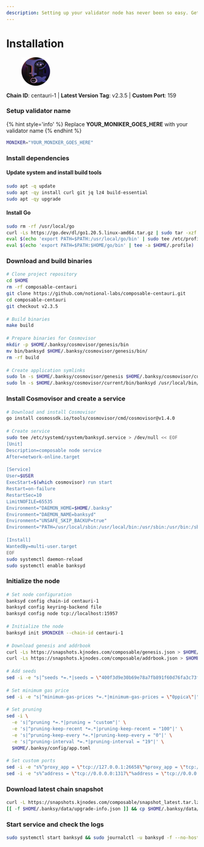 ```yaml
---
description: Setting up your validator node has never been so easy. Get your validator running in minutes by following step by step instructions.
---
```


# Installation

<figure><img src="https://raw.githubusercontent.com/kj89/cosmos-images/main/logos/composable.png" alt=""><figcaption></figcaption></figure>

**Chain ID**: centauri-1 | **Latest Version Tag**: v2.3.5 | **Custom Port**: 159

### Setup validator name

{% hint style='info' %}
Replace **YOUR_MONIKER_GOES_HERE** with your validator name
{% endhint %}

```bash
MONIKER="YOUR_MONIKER_GOES_HERE"
```

### Install dependencies

#### Update system and install build tools

```bash
sudo apt -q update
sudo apt -qy install curl git jq lz4 build-essential
sudo apt -qy upgrade
```

#### Install Go

```bash
sudo rm -rf /usr/local/go
curl -Ls https://go.dev/dl/go1.20.5.linux-amd64.tar.gz | sudo tar -xzf - -C /usr/local
eval $(echo 'export PATH=$PATH:/usr/local/go/bin' | sudo tee /etc/profile.d/golang.sh)
eval $(echo 'export PATH=$PATH:$HOME/go/bin' | tee -a $HOME/.profile)
```

### Download and build binaries

```bash
# Clone project repository
cd $HOME
rm -rf composable-centauri
git clone https://github.com/notional-labs/composable-centauri.git
cd composable-centauri
git checkout v2.3.5

# Build binaries
make build

# Prepare binaries for Cosmovisor
mkdir -p $HOME/.banksy/cosmovisor/genesis/bin
mv bin/banksyd $HOME/.banksy/cosmovisor/genesis/bin/
rm -rf build

# Create application symlinks
sudo ln -s $HOME/.banksy/cosmovisor/genesis $HOME/.banksy/cosmovisor/current -f
sudo ln -s $HOME/.banksy/cosmovisor/current/bin/banksyd /usr/local/bin/banksyd -f
```

### Install Cosmovisor and create a service

```bash
# Download and install Cosmovisor
go install cosmossdk.io/tools/cosmovisor/cmd/cosmovisor@v1.4.0

# Create service
sudo tee /etc/systemd/system/banksyd.service > /dev/null << EOF
[Unit]
Description=composable node service
After=network-online.target

[Service]
User=$USER
ExecStart=$(which cosmovisor) run start
Restart=on-failure
RestartSec=10
LimitNOFILE=65535
Environment="DAEMON_HOME=$HOME/.banksy"
Environment="DAEMON_NAME=banksyd"
Environment="UNSAFE_SKIP_BACKUP=true"
Environment="PATH=/usr/local/sbin:/usr/local/bin:/usr/sbin:/usr/bin:/sbin:/bin:/usr/games:/usr/local/games:/snap/bin:$HOME/.banksy/cosmovisor/current/bin"

[Install]
WantedBy=multi-user.target
EOF
sudo systemctl daemon-reload
sudo systemctl enable banksyd
```

### Initialize the node

```bash
# Set node configuration
banksyd config chain-id centauri-1
banksyd config keyring-backend file
banksyd config node tcp://localhost:15957

# Initialize the node
banksyd init $MONIKER --chain-id centauri-1

# Download genesis and addrbook
curl -Ls https://snapshots.kjnodes.com/composable/genesis.json > $HOME/.banksy/config/genesis.json
curl -Ls https://snapshots.kjnodes.com/composable/addrbook.json > $HOME/.banksy/config/addrbook.json

# Add seeds
sed -i -e "s|^seeds *=.*|seeds = \"400f3d9e30b69e78a7fb891f60d76fa3c73f0ecc@composable.rpc.kjnodes.com:15959\"|" $HOME/.banksy/config/config.toml

# Set minimum gas price
sed -i -e "s|^minimum-gas-prices *=.*|minimum-gas-prices = \"0ppica\"|" $HOME/.banksy/config/app.toml

# Set pruning
sed -i \
  -e 's|^pruning *=.*|pruning = "custom"|' \
  -e 's|^pruning-keep-recent *=.*|pruning-keep-recent = "100"|' \
  -e 's|^pruning-keep-every *=.*|pruning-keep-every = "0"|' \
  -e 's|^pruning-interval *=.*|pruning-interval = "19"|' \
  $HOME/.banksy/config/app.toml

# Set custom ports
sed -i -e "s%^proxy_app = \"tcp://127.0.0.1:26658\"%proxy_app = \"tcp://127.0.0.1:15958\"%; s%^laddr = \"tcp://127.0.0.1:26657\"%laddr = \"tcp://127.0.0.1:15957\"%; s%^pprof_laddr = \"localhost:6060\"%pprof_laddr = \"localhost:15960\"%; s%^laddr = \"tcp://0.0.0.0:26656\"%laddr = \"tcp://0.0.0.0:15956\"%; s%^prometheus_listen_addr = \":26660\"%prometheus_listen_addr = \":15966\"%" $HOME/.banksy/config/config.toml
sed -i -e "s%^address = \"tcp://0.0.0.0:1317\"%address = \"tcp://0.0.0.0:15917\"%; s%^address = \":8080\"%address = \":15980\"%; s%^address = \"0.0.0.0:9090\"%address = \"0.0.0.0:15990\"%; s%^address = \"0.0.0.0:9091\"%address = \"0.0.0.0:15991\"%; s%:8545%:15945%; s%:8546%:15946%; s%:6065%:15965%" $HOME/.banksy/config/app.toml
```

### Download latest chain snapshot

```bash
curl -L https://snapshots.kjnodes.com/composable/snapshot_latest.tar.lz4 | tar -Ilz4 -xf - -C $HOME/.banksy
[[ -f $HOME/.banksy/data/upgrade-info.json ]] && cp $HOME/.banksy/data/upgrade-info.json $HOME/.banksy/cosmovisor/genesis/upgrade-info.json
```

### Start service and check the logs

```bash
sudo systemctl start banksyd && sudo journalctl -u banksyd -f --no-hostname -o cat
```
